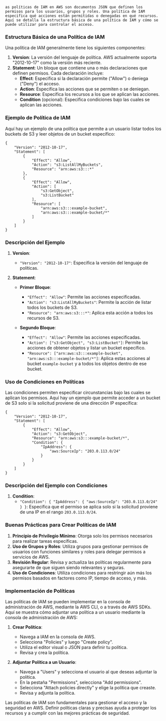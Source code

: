 	as políticas de IAM en AWS son documentos JSON que definen los permisos para los usuarios, grupos y roles. Una política de IAM especifica qué acciones están permitidas o denegadas en qué recursos. Aquí se detalla la estructura básica de una política de IAM y cómo se puede utilizar para controlar el acceso.

### Estructura Básica de una Política de IAM

Una política de IAM generalmente tiene los siguientes componentes:

1. **Version**: La versión del lenguaje de política. AWS actualmente soporta "2012-10-17" como la versión más reciente.
2. **Statement**: Un bloque que contiene una o más declaraciones que definen permisos. Cada declaración incluye:
    - **Effect**: Especifica si la declaración permite ("Allow") o deniega ("Deny") el acceso.
    - **Action**: Especifica las acciones que se permiten o se deniegan.
    - **Resource**: Especifica los recursos a los que se aplican las acciones.
    - **Condition** (opcional): Especifica condiciones bajo las cuales se aplican las acciones.

### Ejemplo de Política de IAM

Aquí hay un ejemplo de una política que permite a un usuario listar todos los buckets de S3 y leer objetos de un bucket específico:

```
{
    "Version": "2012-10-17",
    "Statement": [
        {
            "Effect": "Allow",
            "Action": "s3:ListAllMyBuckets",
            "Resource": "arn:aws:s3:::*"
        },
        {
            "Effect": "Allow",
            "Action": [
                "s3:GetObject",
                "s3:ListBucket"
            ],
            "Resource": [
                "arn:aws:s3:::example-bucket",
                "arn:aws:s3:::example-bucket/*"
            ]
        }
    ]
}
```

### Descripción del Ejemplo

1. **Version**:
    
    - `"Version": "2012-10-17"`: Especifica la versión del lenguaje de políticas.
2. **Statement**:
    
    - **Primer Bloque**:
        
        - `"Effect": "Allow"`: Permite las acciones especificadas.
        - `"Action": "s3:ListAllMyBuckets"`: Permite la acción de listar todos los buckets de S3.
        - `"Resource": "arn:aws:s3:::*"`: Aplica esta acción a todos los recursos de S3.
    - **Segundo Bloque**:
        
        - `"Effect": "Allow"`: Permite las acciones especificadas.
        - `"Action": ["s3:GetObject", "s3:ListBucket"]`: Permite las acciones de obtener objetos y listar un bucket específico.
        - `"Resource": ["arn:aws:s3:::example-bucket", "arn:aws:s3:::example-bucket/*"]`: Aplica estas acciones al bucket `example-bucket` y a todos los objetos dentro de ese bucket.

### Uso de Condiciones en Políticas

Las condiciones permiten especificar circunstancias bajo las cuales se aplican los permisos. Aquí hay un ejemplo que permite acceder a un bucket de S3 solo si la solicitud proviene de una dirección IP específica:

```
{
    "Version": "2012-10-17",
    "Statement": [
        {
            "Effect": "Allow",
            "Action": "s3:GetObject",
            "Resource": "arn:aws:s3:::example-bucket/*",
            "Condition": {
                "IpAddress": {
                    "aws:SourceIp": "203.0.113.0/24"
                }
            }
        }
    ]
}
```

### Descripción del Ejemplo con Condiciones

1. **Condition**:
    - `"Condition": { "IpAddress": { "aws:SourceIp": "203.0.113.0/24" } }`: Especifica que el permiso se aplica solo si la solicitud proviene de una IP en el rango `203.0.113.0/24`.

### Buenas Prácticas para Crear Políticas de IAM

1. **Principio de Privilegio Mínimo**: Otorga solo los permisos necesarios para realizar tareas específicas.
2. **Uso de Grupos y Roles**: Utiliza grupos para gestionar permisos de usuarios con funciones similares y roles para delegar permisos a servicios de AWS.
3. **Revisión Regular**: Revisa y actualiza las políticas regularmente para asegurarte de que siguen siendo relevantes y seguras.
4. **Uso de Condiciones**: Utiliza condiciones para restringir aún más los permisos basados en factores como IP, tiempo de acceso, y más.

### Implementación de Políticas

Las políticas de IAM se pueden implementar en la consola de administración de AWS, mediante la AWS CLI, o a través de AWS SDKs. Aquí se muestra cómo adjuntar una política a un usuario mediante la consola de administración de AWS:

1. **Crear Política**:
    
    - Navega a IAM en la consola de AWS.
    - Selecciona "Policies" y luego "Create policy".
    - Utiliza el editor visual o JSON para definir tu política.
    - Revisa y crea la política.
2. **Adjuntar Política a un Usuario**:
    
    - Navega a "Users" y selecciona el usuario al que deseas adjuntar la política.
    - En la pestaña "Permissions", selecciona "Add permissions".
    - Selecciona "Attach policies directly" y elige la política que creaste.
    - Revisa y adjunta la política.

Las políticas de IAM son fundamentales para gestionar el acceso y la seguridad en AWS. Definir políticas claras y precisas ayuda a proteger los recursos y a cumplir con las mejores prácticas de seguridad.